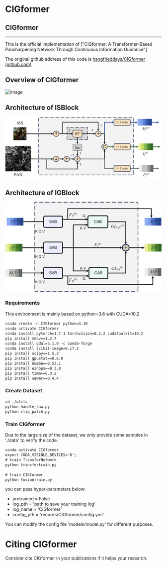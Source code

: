 # CIGformer

## CIGformer

---
This is the official implementation of ["CIGformer: A Transformer-Based Pansharpening Network Through Continuous Information Guidance"]

The original github address of this code is [hangfrieddays/CIGformer (github.com)](https://github.com/hangfrieddays/CIGformer)

## Overview of CIGformer

![image](src/Overview.png)

## Architecture of ISBlock
![image](src/ISBlock.png)

## Architecture of IGBlock
![image](src/IGBlock.png)

### Requirements
This environment is mainly based on python=3.6 with CUDA=10.2

```shell
conda create -n CIGformer python=3.10
conda activate CIGformer
conda install pytorch=1.7.1 torchvision=0.2.2 cudatoolkit=10.2
pip install mmcv==1.2.7
conda install gdal=3.1.0 -c conda-forge
conda install scikit-image=0.17.2
pip install scipy==1.5.3
pip install gpustat==0.6.0
pip install numba==0.53.1 
pip install einops==0.3.0 
pip install timm==0.3.2
pip install sewar==0.4.4
```

### Create Dataset
```shell
cd ./utils
python handle_raw.py
python clip_patch.py
```

### Train CIGformer

Due to the large size of the dataset, we only provide some samples in './data' to verify the code.

```shell
conda activate CIGformer
export CUDA_VISIBLE_DEVICES='0';
# train TransferNetwork
python transfertrain.py

# train CIGformer
python fusiontrain.py
```

you can pass hyper-parameters below:

* pretrained = False
* log_pth = 'path to save your training log'
* log_name = 'CIGformer'
* config_pth = 'records/CIGformer/config.yml'



You can modify the config file 'models/model.py' for different purposes.

# Citing CIGformer

Consider cite CIGformer in your publications if it helps your research.
